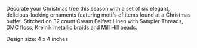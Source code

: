 Decorate your Christmas tree this season with
a set of six elegant, delicious-looking
ornaments featuring motifs of items found at
a Christmas buffet. Stitched on 32 count
Cream Belfast Linen with Sampler Threads,
DMC floss, Kreinik metallic braids and
Mill Hill beads.

Design size: 4 x 4 inches
